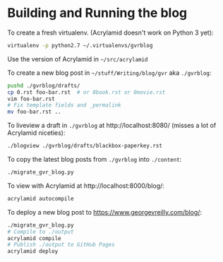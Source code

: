 # Building and Running the blog

To create a fresh virtualenv. (Acrylamid doesn't work on Python 3 yet):

```bash
virtualenv -p python2.7 ~/.virtualenvs/gvrblog
```

Use the version of Acrylamid in `~/src/acrylamid`

To create a new blog post in `~/stuff/Writing/blog/gvr` aka `./gvrblog`:

```bash
pushd ./gvrblog/drafts/
cp 0.rst foo-bar.rst  # or 0book.rst or 0movie.rst
vim foo-bar.rst
# Fix template fields and _permalink
mv foo-bar.rst ..
```

To liveview a draft in `./gvrblog` at http://localhost:8080/
(misses a lot of Acrylamid niceties):

```bash
./blogview ./gvrblog/drafts/blackbox-paperkey.rst
```

To copy the latest blog posts from `./gvrblog` into `./content`:

```bash
./migrate_gvr_blog.py
```

To view with Acrylamid at http://localhost:8000/blog/:

```bash
acrylamid autocompile
```

To deploy a new blog post to https://www.georgevreilly.com/blog/:

```bash
./migrate_gvr_blog.py
# Compile to ./output
acrylamid compile
# Publish ./output to GitHub Pages
acrylamid deploy
```
